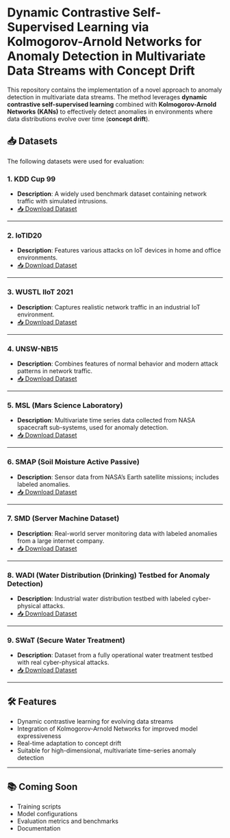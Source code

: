 # **Dynamic Contrastive Self-Supervised Learning via Kolmogorov-Arnold Networks for Anomaly Detection in Multivariate Data Streams with Concept Drift**

This repository contains the implementation of a novel approach to anomaly detection in multivariate data streams. The method leverages **dynamic contrastive self-supervised learning** combined with **Kolmogorov-Arnold Networks (KANs)** to effectively detect anomalies in environments where data distributions evolve over time (**concept drift**).

## 📥 Datasets

The following datasets were used for evaluation:

### 1. KDD Cup 99
- **Description**: A widely used benchmark dataset containing network traffic with simulated intrusions.
- [📥 Download Dataset](https://kdd.ics.uci.edu/databases/kddcup99/kddcup99.html)

---

### 2. IoTID20
- **Description**: Features various attacks on IoT devices in home and office environments.
- [📥 Download Dataset](https://www.kaggle.com/datasets/rohulaminlabid/iotid20-dataset)

---

### 3. WUSTL IIoT 2021
- **Description**: Captures realistic network traffic in an industrial IoT environment.
- [📥 Download Dataset](https://ieee-dataport.org/documents/wustl-iiot-2021)

---

### 4. UNSW-NB15
- **Description**: Combines features of normal behavior and modern attack patterns in network traffic.
- [📥 Download Dataset](https://unsw-my.sharepoint.com/personal/z5025758_ad_unsw_edu_au/_layouts/15/onedrive.aspx?id=%2Fpersonal%2Fz5025758%5Fad%5Funsw%5Fedu%5Fau%2FDocuments%2FUNSW%2DNB15%20dataset&ga=1)

---

### 5. MSL (Mars Science Laboratory)
- **Description**: Multivariate time series data collected from NASA spacecraft sub-systems, used for anomaly detection.
- [📥 Download Dataset](https://pds-atmospheres.nmsu.edu/data_and_services/atmospheres_data/Mars/Mars.html)

---

### 6. SMAP (Soil Moisture Active Passive)
- **Description**: Sensor data from NASA’s Earth satellite missions; includes labeled anomalies.
- [📥 Download Dataset](https://smap.jpl.nasa.gov/data/)

---

### 7. SMD (Server Machine Dataset)
- **Description**: Real-world server monitoring data with labeled anomalies from a large internet company.
- [📥 Download Dataset](https://github.com/NetManAIOps/OmniAnomaly)

---

### 8. WADI (Water Distribution (Drinking) Testbed for Anomaly Detection)
- **Description**: Industrial water distribution testbed with labeled cyber-physical attacks.
- [📥 Download Dataset](https://itrust.sutd.edu.sg/itrust-labs_datasets/dataset_info/#wadi)

---

### 9. SWaT (Secure Water Treatment)
- **Description**: Dataset from a fully operational water treatment testbed with real cyber-physical attacks.
- [📥 Download Dataset](https://itrust.sutd.edu.sg/itrust-labs_datasets/dataset_info/#swat)

---

## 🛠️ Features

- Dynamic contrastive learning for evolving data streams  
- Integration of Kolmogorov-Arnold Networks for improved model expressiveness  
- Real-time adaptation to concept drift  
- Suitable for high-dimensional, multivariate time-series anomaly detection  

---

## 📚 Coming Soon

- Training scripts  
- Model configurations  
- Evaluation metrics and benchmarks  
- Documentation  

